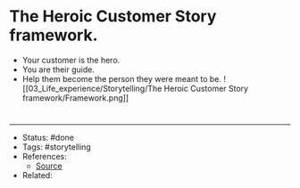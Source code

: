 # The Heroic Customer Story framework.
- Your customer is the hero.
- You are their guide.
- Help them become the person they were meant to be.
![[03_Life_experience/Storytelling/The Heroic Customer Story framework/Framework.png]]

#
---
- Status: #done
- Tags: #storytelling
- References:
	- [Source](https://twitter.com/BenjaminPutano/status/1580562956433047553)
- Related:
